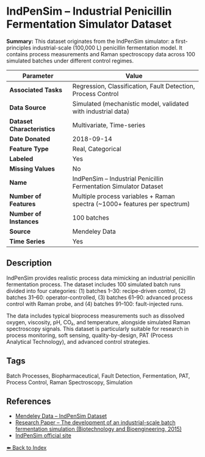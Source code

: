 # IndPenSim – Industrial Penicillin Fermentation Simulator Dataset

**Summary:** This dataset originates from the IndPenSim simulator: a first-principles industrial-scale (100,000 L) penicillin fermentation model. It contains process measurements and Raman spectroscopy data across 100 simulated batches under different control regimes.

| Parameter | Value |
| --- | --- |
| **Associated Tasks** | Regression, Classification, Fault Detection, Process Control |
| **Data Source** | Simulated (mechanistic model, validated with industrial data) |
| **Dataset Characteristics** | Multivariate, Time-series |
| **Date Donated** | 2018-09-14 |
| **Feature Type** | Real, Categorical |
| **Labeled** | Yes |
| **Missing Values** | No |
| **Name** | IndPenSim – Industrial Penicillin Fermentation Simulator Dataset |
| **Number of Features** | Multiple process variables + Raman spectra (~1000+ features per spectrum) |
| **Number of Instances** | 100 batches |
| **Source** | Mendeley Data |
| **Time Series** | Yes |

## Description

IndPenSim provides realistic process data mimicking an industrial penicillin fermentation process. The dataset includes 100 simulated batch runs divided into four categories: (1) batches 1–30: recipe-driven control, (2) batches 31–60: operator-controlled, (3) batches 61–90: advanced process control with Raman probe, and (4) batches 91–100: fault-injected runs.

The data includes typical bioprocess measurements such as dissolved oxygen, viscosity, pH, CO₂, and temperature, alongside simulated Raman spectroscopy signals. This dataset is particularly suitable for research in process monitoring, soft sensing, quality-by-design, PAT (Process Analytical Technology), and advanced control strategies.

## Tags

Batch Processes, Biopharmaceutical, Fault Detection, Fermentation, PAT, Process Control, Raman Spectroscopy, Simulation

## References

- [Mendeley Data – IndPenSim Dataset](https://data.mendeley.com/datasets/pdnjz7zz5x/2)
- [Research Paper – The development of an industrial-scale batch fermentation simulation (Biotechnology and Bioengineering, 2015)](https://pubmed.ncbi.nlm.nih.gov/25449107/)
- [IndPenSim official site](http://www.industrialpenicillinsimulation.com/)

[⬅️ Back to Index](../README.md)
